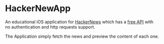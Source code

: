 # HackerNewApp
An educational iOS application for [HackerNews](https://news.ycombinator.com/news) which has a [free API](https://github.com/HackerNews/API) with no authentication and http requests support. 

The Application simply fetch the news and preview the content of each one.


